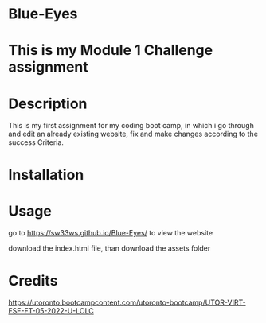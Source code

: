# Blue-Eyes

# This is my Module 1 Challenge assignment

# Description 

This is my first assignment for my coding boot camp, in which i go through and edit an already existing website, fix and make changes according to the success Criteria. 

# Installation

# Usage

go to https://sw33ws.github.io/Blue-Eyes/ to view the website

download the index.html file, than download the assets folder

# Credits

https://utoronto.bootcampcontent.com/utoronto-bootcamp/UTOR-VIRT-FSF-FT-05-2022-U-LOLC

